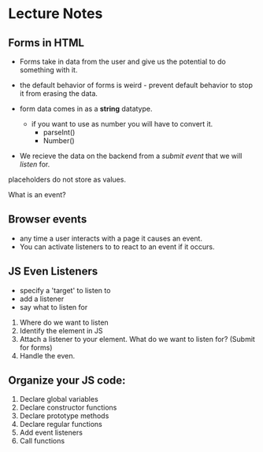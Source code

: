 # Lecture Notes
## Forms in HTML
- Forms take in data from the user and give us the potential to do something with it.
- the default behavior of forms is weird - prevent default behavior to stop it from erasing the data.

- form data comes in as a **string** datatype.
  - if you want to use as number you will have to convert it.
    - parseInt()
    - Number()
- We recieve the data on the backend from a *submit event* that we will *listen* for.

placeholders do not store as values.

What is an event?
## Browser events
- any time a user interacts with a page it causes an event.
- You can activate listeners to to react to an event if it occurs.

## JS Even Listeners
- specify a 'target' to listen to
- add a listener
- say what to listen for

1. Where do we want to listen
2. Identify  the element in JS
3. Attach a listener to your element. What do we want to listen for? (Submit for forms)
4. Handle the even.

## Organize your JS code:
1. Declare global variables
2. Declare constructor functions
3. Declare prototype methods
4. Declare regular functions
5. Add event listeners
6. Call functions
